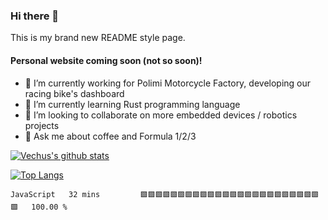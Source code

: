 ### Hi there 👋

This is my brand new README style page.

#### Personal website coming soon (not so soon)!

- 🔭 I’m currently working for Polimi Motorcycle Factory, developing our racing bike's dashboard
- 🌱 I’m currently learning Rust programming language
- 👯 I’m looking to collaborate on more embedded devices / robotics projects
- 💬 Ask me about coffee and Formula 1/2/3

[![Vechus's github stats](https://github-readme-stats.vercel.app/api?username=vechus)](https://github.com/anuraghazra/github-readme-stats)


[![Top Langs](https://github-readme-stats.vercel.app/api/top-langs/?username=vechus)](https://github.com/anuraghazra/github-readme-stats)


<!--START_SECTION:waka-->
```text
JavaScript   32 mins         🟩🟩🟩🟩🟩🟩🟩🟩🟩🟩🟩🟩🟩🟩🟩🟩🟩🟩🟩🟩🟩🟩🟩🟩🟩   100.00 % 
```
<!--END_SECTION:waka-->

